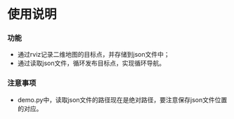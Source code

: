 # 使用说明

### 功能

- 通过rviz记录二维地图的目标点，并存储到json文件中；
- 通过读取json文件，循环发布目标点，实现循环导航。

### 注意事项

- demo.py中，读取json文件的路径现在是绝对路径，要注意保存json文件位置的对应。

